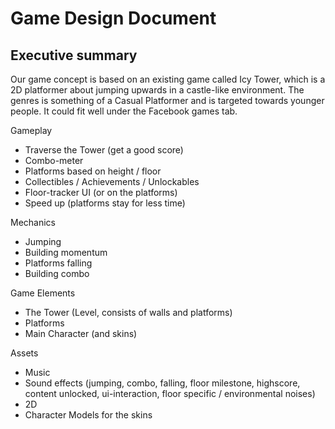 # Game Design Document

## Executive summary

Our game concept is based on an existing game called Icy Tower, which is a 2D platformer about jumping upwards in a castle-like environment.
The genres is something of a Casual Platformer and is targeted towards younger people. It could fit well under the Facebook games tab.

Gameplay
- Traverse the Tower (get a good score)
- Combo-meter
- Platforms based on height / floor
- Collectibles / Achievements / Unlockables
- Floor-tracker UI (or on the platforms)
- Speed up (platforms stay for less time)

Mechanics
- Jumping
- Building momentum
- Platforms falling
- Building combo

Game Elements
- The Tower (Level, consists of walls and platforms)
- Platforms
- Main Character (and skins)

Assets
- Music
- Sound effects (jumping, combo, falling, floor milestone, highscore, content unlocked, ui-interaction, floor specific / environmental noises)
- 2D
- Character Models for the skins
